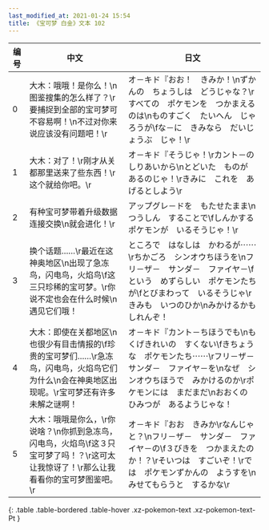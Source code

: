```yaml
---
last_modified_at: 2021-01-24 15:54
title: 《宝可梦 白金》文本 102
---
```

| 编号 | 中文 | 日文 |
| ---- | ---- | ---- |
| 0 | 大木：哦哦！是你么！\n图鉴搜集的怎么样了？\r要捕捉到全部的宝可梦可不容易啊！\n不过对你来说应该没有问题吧！\r | オ－キド『おお！　きみか！\nずかんの　ちょうしは　どうじゃな？\rすべての　ポケモンを　つかまえるのは\nものすごく　たいへん　じゃろうが\fな－に　きみなら　だいじょうぶ　じゃ！\r |
| 1 | 大木：对了！\r刚才从关都那里送来了些东西！\r这个就给你吧。\r | オ－キド『そうじゃ！\rカント－の　しりあいから\nとどいた　ものが　あるのじゃ！\rきみに　これを　あげるとしよう\r |
| 2 | 有种宝可梦带着升级数据连接交换\n就会进化！\r | アップグレ－ドを　もたせたまま\nつうしん　することで\fしんかする　ポケモンが　いるそうじゃ！\r |
| 3 | 换个话题……\r最近在这神奥地区\n出现了急冻鸟，闪电鸟，火焰鸟\f这三只珍稀的宝可梦。\r你说不定也会在什么时候\n遇见它们哦！ | ところで　はなしは　かわるが⋯⋯\rちかごろ　シンオウちほうを\nフリ－ザ－　サンダ－　ファイヤ－\fという　めずらしい　ポケモンたちが\fとびまわって　いるそうじゃ\rきみも　いつのひか\nみかけるかも　しれんぞ！ |
| 4 | 大木：即使在关都地区\n也很少有目击情报的\f珍贵的宝可梦们……\r急冻鸟，闪电鸟，火焰鸟它们为什么\n会在神奥地区出现呢。\r宝可梦还有许多未解之谜啊！ | オ－キド『カント－ちほうでも\nもくげきれいの　すくない\fきちょうな　ポケモンたち⋯⋯\rフリ－ザ－　サンダ－　ファイヤ－を\nなぜ　シンオウちほうで　みかけるのか\rポケモンには　まだまだ\nおおくの　ひみつが　あるようじゃな！ |
| 5 | 大木：哦哦是你么，\r你说啥？\n你抓到急冻鸟，闪电鸟，火焰鸟\f这３只宝可梦了吗！？\r这可太让我惊讶了！\r那么让我看看你的宝可梦图鉴吧。\r | オ－キド『おお　きみか\rなんじゃと？\nフリ－ザ－　サンダ－　ファイヤ－の\f３びきを　つかまえたのか！？\rそいつは　すごいぞ！\rでは　ポケモンずかんの　ようすを\nみせてもらうと　するかな\r |
{: .table .table-bordered .table-hover .xz-pokemon-text .xz-pokemon-text-Pt }